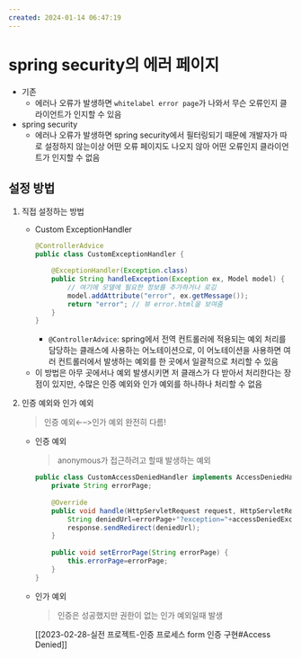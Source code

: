 ```yaml
---
created: 2024-01-14 06:47:19
---
```

# spring security의 에러 페이지
- 기존
	- 에러나 오류가 발생하면 `whitelabel error page`가 나와서 무슨 오류인지 클라이언트가 인지할 수 있음
- spring security
	- 에러나 오류가 발생하면 spring security에서 필터링되기 때문에 개발자가 따로 설정하지 않는이상 어떤 오류 페이지도 나오지 않아 어떤 오류인지 클라이언트가 인지할 수 없음

## 설정 방법
1. 직접 설정하는 방법
	- Custom ExceptionHandler
		```java
		@ControllerAdvice
		public class CustomExceptionHandler {
		
		    @ExceptionHandler(Exception.class)
		    public String handleException(Exception ex, Model model) {
		        // 여기에 모델에 필요한 정보를 추가하거나 로깅
		        model.addAttribute("error", ex.getMessage());
		        return "error"; // 뷰 error.html을 보여줌
		    }
		}
		```
		- `@ControllerAdvice`: spring에서 전역 컨트롤러에 적용되는 예외 처리를 담당하는 클래스에 사용하는 어노테이션으로, 이 어노테이션을 사용하면 여러 컨트롤러에서 발생하는 예외를 한 곳에서 일괄적으로 처리할 수 있음
	- 이 방법은 아무 곳에서나 예외 발생시키면 저 클래스가 다 받아서 처리한다는 장점이 있지만, 수많은 인증 예외와 인가 예외를 하나하나 처리할 수 없음

1. 인증 예외와 인가 예외
	> 인증 예외←–>인가 예외 완전히 다름!
	
	- 인증 예외
		> anonymous가 접근하려고 할때 발생하는 예외
		
		```java
		public class CustomAccessDeniedHandler implements AccessDeniedHandler {  
		    private String errorPage;  
		  
		    @Override  
		    public void handle(HttpServletRequest request, HttpServletResponse response, AccessDeniedException accessDeniedException) throws IOException, ServletException {  
		        String deniedUrl=errorPage+"?exception="+accessDeniedException.getMessage();  
		        response.sendRedirect(deniedUrl);  
		    }  
		  
		    public void setErrorPage(String errorPage) {  
		        this.errorPage=errorPage;  
		    }  
		}
		```

	- 인가 예외
		> 인증은 성공했지만 권한이 없는 인가 예외일때 발생
		
		[[2023-02-28-실전 프로젝트-인증 프로세스 form 인증 구현#Access Denied]]